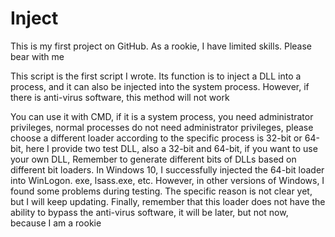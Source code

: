 # Inject
This is my first project on GitHub. As a rookie, I have limited skills. Please bear with me

This script is the first script I wrote. Its function is to inject a DLL into a process, and it can also be injected into the system process. However, if there is anti-virus software, this method will not work

You can use it with CMD, if it is a system process, you need administrator privileges, normal processes do not need administrator privileges, please choose a different loader according to the specific process is 32-bit or 64-bit, here I provide two test DLL, also a 32-bit and 64-bit, if you want to use your own DLL, Remember to generate different bits of DLLs based on different bit loaders. In Windows 10, I successfully injected the 64-bit loader into WinLogon. exe, lsass.exe, etc. However, in other versions of Windows, I found some problems during testing. The specific reason is not clear yet, but I will keep updating. Finally, remember that this loader does not have the ability to bypass the anti-virus software, it will be later, but not now, because I am a rookie
